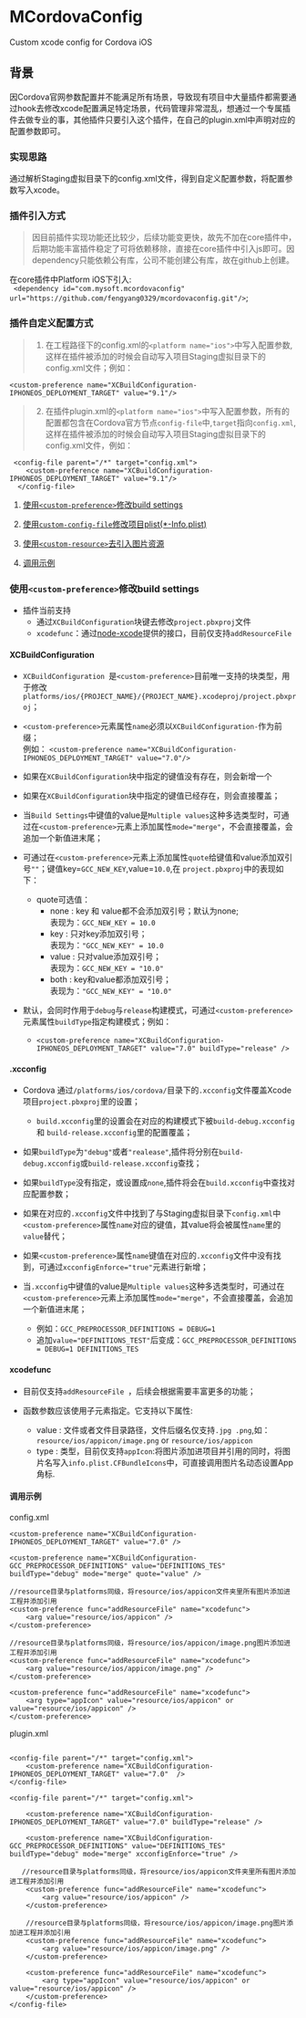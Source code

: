 
# MCordovaConfig

Custom xcode config for  Cordova iOS

## 背景
因Cordova官网参数配置并不能满足所有场景，导致现有项目中大量插件都需要通过hook去修改xcode配置满足特定场景，代码管理非常混乱，想通过一个专属插件去做专业的事，其他插件只要引入这个插件，在自己的plugin.xml中声明对应的配置参数即可。

### 实现思路
通过解析Staging虚拟目录下的config.xml文件，得到自定义配置参数，将配置参数写入xcode。

### 插件引入方式
> 
> 因目前插件实现功能还比较少，后续功能变更快，故先不加在core插件中，后期功能丰富插件稳定了可将依赖移除，直接在core插件中引入js即可。因dependency只能依赖公有库，公司不能创建公有库，故在github上创建。

在core插件中Platform iOS下引入: <br>` <dependency id="com.mysoft.mcordovaconfig" url="https://github.com/fengyang0329/mcordovaconfig.git"/>`;<br>

### 插件自定义配置方式
> 1. 在工程路径下的config.xml的`<platform name="ios">`中写入配置参数,这样在插件被添加的时候会自动写入项目Staging虚拟目录下的config.xml文件；例如： 
```
<custom-preference name="XCBuildConfiguration-IPHONEOS_DEPLOYMENT_TARGET" value="9.1"/>
```

> 2. 在插件plugin.xml的`<platform name="ios">`中写入配置参数，所有的配置都包含在Cordova官方节点`config-file`中,`target`指向`config.xml`,这样在插件被添加的时候会自动写入项目Staging虚拟目录下的config.xml文件，例如：
>
```
 <config-file parent="/*" target="config.xml">
 	<custom-preference name="XCBuildConfiguration-IPHONEOS_DEPLOYMENT_TARGET" value="9.1"/>
  </config-file>
```


1. [使用`<custom-preference>`修改build settings](#custom-preference)

2. [使用`custom-config-file`修改项目plist(*-Info.plist)](#custom-config-file)

3. [使用`<custom-resource>`去引入图片资源](#custom-resource)

4. [调用示例](#调用示例)


### <a name="custom-preference"></a>使用`<custom-preference>`修改build settings

* 插件当前支持
	* 通过`XCBuildConfiguration`块键去修改`project.pbxproj`文件
	* `xcodefunc`：通过[node-xcode](https://github.com/alunny/node-xcode)提供的接口，目前仅支持`addResourceFile`
	
#### XCBuildConfiguration
* `XCBuildConfiguration `是`<custom-preference>`目前唯一支持的块类型，用于修改`platforms/ios/{PROJECT_NAME}/{PROJECT_NAME}.xcodeproj/project.pbxproj`；

* `<custom-preference>`元素属性`name`必须以`XCBuildConfiguration-`作为前缀；<br>例如： `<custom-preference name="XCBuildConfiguration-IPHONEOS_DEPLOYMENT_TARGET" value="7.0"/>`

* 如果在`XCBuildConfiguration`块中指定的键值没有存在，则会新增一个

* 如果在`XCBuildConfiguration`块中指定的键值已经存在，则会直接覆盖；

* 当`Build Settings`中键值的value是`Multiple values`这种多选类型时，可通过在`<custom-preference>`元素上添加属性`mode="merge"`，不会直接覆盖，会追加一个新值进末尾；

* 可通过在`<custom-preference>`元素上添加属性`quote`给键值和value添加双引号`""`；键值key=`GCC_NEW_KEY`,value=`10.0`,在 `project.pbxproj`中的表现如下：
	* quote可选值：
		* none :  key 和 value都不会添加双引号；默认为none;<br>表现为：`GCC_NEW_KEY = 10.0`
		* key : 只对key添加双引号；<br>表现为：`"GCC_NEW_KEY" = 10.0`
		* value : 只对value添加双引号；<br>表现为：`GCC_NEW_KEY = "10.0"`
		* both : key和value都添加双引号；<br>表现为：`"GCC_NEW_KEY" = "10.0"`

* 默认，会同时作用于`debug`与`release`构建模式，可通过`<custom-preference>`元素属性`buildType`指定构建模式；例如：
	* `<custom-preference name="XCBuildConfiguration-IPHONEOS_DEPLOYMENT_TARGET" value="7.0" buildType="release" />`

#### .xcconfig 

* Cordova 通过`/platforms/ios/cordova/`目录下的`.xcconfig`文件覆盖Xcode项目`project.pbxproj`里的设置；
	* `build.xcconfig`里的设置会在对应的构建模式下被`build-debug.xcconfig`和 `build-release.xcconfig`里的配置覆盖；

* 如果`buildType`为`"debug"`或者`"realease"`,插件将分别在`build-debug.xcconfig`或`build-release.xcconfig`查找；

* 如果`buildType`没有指定，或设置成`none`,插件将会在`build.xcconfig`中查找对应配置参数；

* 如果在对应的`.xcconfig`文件中找到了与Staging虚拟目录下`config.xml`中`<custom-preference>`属性`name`对应的键值，其value将会被属性`name`里的`value`替代；

* 如果`<custom-preference>`属性`name`键值在对应的`.xcconfig`文件中没有找到，可通过`xcconfigEnforce="true"`元素进行新增；

* 当`.xcconfig`中键值的value是`Multiple values`这种多选类型时，可通过在`<custom-preference>`元素上添加属性`mode="merge"`，不会直接覆盖，会追加一个新值进末尾；
	* 例如：`GCC_PREPROCESSOR_DEFINITIONS = DEBUG=1`
	* 追加`value="DEFINITIONS_TEST"`后变成：`GCC_PREPROCESSOR_DEFINITIONS = DEBUG=1 DEFINITIONS_TES`


#### xcodefunc

* 目前仅支持`addResourceFile `，后续会根据需要丰富更多的功能；

* 函数参数应该使用<arg />子元素指定。它支持以下属性:
	* value :  文件或者文件目录路径，文件后缀名仅支持`.jpg .png`,如：`resource/ios/appicon/image.png` or `resource/ios/appicon`
	* type : 类型，目前仅支持`appIcon`:将图片添加进项目并引用的同时，将图片名写入`info.plist.CFBundleIcons`中，可直接调用图片名动态设置App角标.

#### <a name="调用示例"></a>调用示例

config.xml

```
<custom-preference name="XCBuildConfiguration-IPHONEOS_DEPLOYMENT_TARGET" value="7.0" />

<custom-preference name="XCBuildConfiguration-GCC_PREPROCESSOR_DEFINITIONS" value="DEFINITIONS_TES" buildType="debug" mode="merge" quote="value" />

//resource目录与platforms同级，将resource/ios/appicon文件夹里所有图片添加进工程并添加引用
<custom-preference func="addResourceFile" name="xcodefunc">
    <arg value="resource/ios/appicon" />
</custom-preference>

//resource目录与platforms同级，将resource/ios/appicon/image.png图片添加进工程并添加引用
<custom-preference func="addResourceFile" name="xcodefunc">
    <arg value="resource/ios/appicon/image.png" />
</custom-preference>

<custom-preference func="addResourceFile" name="xcodefunc">
    <arg type="appIcon" value="resource/ios/appicon" or value="resource/ios/appicon" />
</custom-preference>

```

plugin.xml

```

<config-file parent="/*" target="config.xml">
    <custom-preference name="XCBuildConfiguration-IPHONEOS_DEPLOYMENT_TARGET" value="7.0"  />
</config-file>

<config-file parent="/*" target="config.xml">
    
    <custom-preference name="XCBuildConfiguration-IPHONEOS_DEPLOYMENT_TARGET" value="7.0" buildType="release" />
   
    <custom-preference name="XCBuildConfiguration-GCC_PREPROCESSOR_DEFINITIONS" value="DEFINITIONS_TES" buildType="debug" mode="merge" xcconfigEnforce="true" />
   
   //resource目录与platforms同级，将resource/ios/appicon文件夹里所有图片添加进工程并添加引用
    <custom-preference func="addResourceFile" name="xcodefunc">
        <arg value="resource/ios/appicon" />
    </custom-preference>

    //resource目录与platforms同级，将resource/ios/appicon/image.png图片添加进工程并添加引用
    <custom-preference func="addResourceFile" name="xcodefunc">
        <arg value="resource/ios/appicon/image.png" />
    </custom-preference>

    <custom-preference func="addResourceFile" name="xcodefunc">
        <arg type="appIcon" value="resource/ios/appicon" or value="resource/ios/appicon" />
    </custom-preference>
</config-file>

```